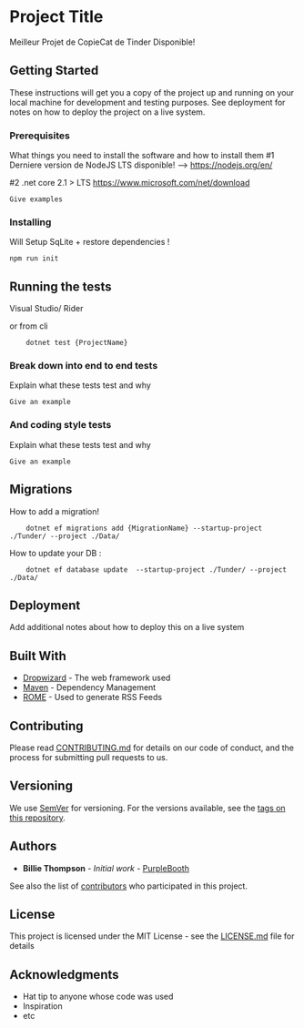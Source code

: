 # Project Title

Meilleur Projet de CopieCat de Tinder Disponible!

## Getting Started

These instructions will get you a copy of the project up and running on your local machine for development and testing purposes. See deployment for notes on how to deploy the project on a live system.

### Prerequisites

What things you need to install the software and how to install them
#1 Derniere version de NodeJS LTS disponible!
--> https://nodejs.org/en/  

#2 .net core 2.1 > LTS
 https://www.microsoft.com/net/download

```
Give examples
```

### Installing
Will Setup SqLite + restore dependencies !


```
npm run init
```


## Running the tests

Visual Studio/ Rider

or from cli
```
	dotnet test {ProjectName}
```


### Break down into end to end tests

Explain what these tests test and why

```
Give an example
```

### And coding style tests

Explain what these tests test and why

```
Give an example
```

## Migrations

How to add a migration!

```
	dotnet ef migrations add {MigrationName} --startup-project ./Tunder/ --project ./Data/
```

How to update your DB :

```
	dotnet ef database update  --startup-project ./Tunder/ --project ./Data/
```
## Deployment

Add additional notes about how to deploy this on a live system

## Built With

* [Dropwizard](http://www.dropwizard.io/1.0.2/docs/) - The web framework used
* [Maven](https://maven.apache.org/) - Dependency Management
* [ROME](https://rometools.github.io/rome/) - Used to generate RSS Feeds

## Contributing

Please read [CONTRIBUTING.md](https://gist.github.com/PurpleBooth/b24679402957c63ec426) for details on our code of conduct, and the process for submitting pull requests to us.

## Versioning

We use [SemVer](http://semver.org/) for versioning. For the versions available, see the [tags on this repository](https://github.com/your/project/tags). 

## Authors

* **Billie Thompson** - *Initial work* - [PurpleBooth](https://github.com/PurpleBooth)

See also the list of [contributors](https://github.com/your/project/contributors) who participated in this project.

## License

This project is licensed under the MIT License - see the [LICENSE.md](LICENSE.md) file for details

## Acknowledgments

* Hat tip to anyone whose code was used
* Inspiration
* etc

